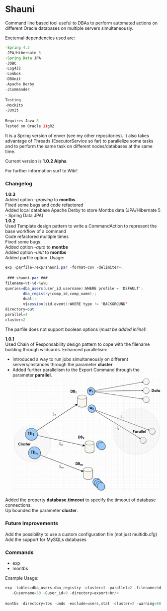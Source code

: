 # **Shauni**
Command line based tool useful to DBAs to perform automated actions on different Oracle databases on multiple servers simultaneously.

Exeternal dependencies used are:  
```java
-Spring 4.3
-JPA/Hibernate 5
-Spring Data JPA
-JDBC
-Log4J2
-Lombok
-DBUnit
-Apache Derby
-JCommander

Testing
-Mockito
-JUnit

Requires Java 8  
Tested on Oracle 11gR2  
```

It is a Spring version of enver (see my other repositories).  It also takes advantage of Threads (ExecutorService so far) to parallelize some tasks and to perform the same task on different nodes/databases at the same time.  

Current version is **1.0.2 Alpha**  

For further information surf to Wiki!

### **Changelog**  
**1.0.3**  
 Added option _-growing_ to **montbs**  
 Fixed some bugs and code refactored  
 Added local database Apache Derby to store Montbs data (JPA/Hibernate 5 - Spring Data JPA)  
**1.0.2**  
 Used Template design pattern to write a CommandAction to represent the base workflow of a command    
 Code refactored multiple times  
 Fixed some bugs.  
 Added option _-auto_ to **montbs**  
 Added option _-unit_ to **montbs**  
 Added parfile option. Usage:  
```java
exp -parfile=/exp/shauni.par -format=csv -delimiter=;
 
 ### shauni.par ###
filename=%t-%d-%w%u
queries=dba_users(user_id,username):WHERE profile = 'DEFAULT';
        dba_registry(comp_id,comp_name):;
        dual:;
        v$session(sid,event):WHERE type != 'BACKGROUND'
directory=out
parallel=4
cluster=2
```
 The parfile does not support boolean options (_must be added inline_)!  
 
**1.0.1**  
 Used Chain of Responsability design pattern to cope with the filename building through wildcards. 
 Enhanced parallelism:
 * Introduced a way to run jobs simultaneously on different servers/instances through the parameter **cluster**
 * Added further parallelism to the Export Command through the parameter **parallel**. 
 ![exp-shauni-diagram](https://github.com/Shaunyl/shauni/blob/master/exp-shauni.PNG)
 
 Added the property **database.timeout** to specify the timeout of database connections.<br/>
 Up bounded the parameter **cluster**.<br/>
 
### **Future Improvements**<br/>
Add the possibility to use a custom configuration file (not just multidb.cfg)<br/>
Add the support for MySQLs databases<br/>

### **Commands**  
* exp
* montbs
  
Example Usage:<br/>
```java
exp -tables=dba_users,dba_registry -cluster=3 -parallel=2 -filename=%d-%t_[%n-%w%u] \  
   -Cusername=30 -Cuser_id=9 -directory=export<br/>
   
montbs -directory=tbs -undo -exclude=users,stat -cluster=2 -warning=60 -auto
```

